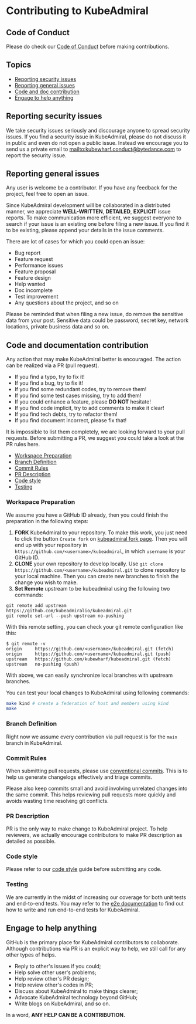 # Contributing to KubeAdmiral

## Code of Conduct

Please do check our [Code of Conduct](CODE_OF_CONDUCT.md) before making contributions.

## Topics

* [Reporting security issues](#reporting-security-issues)
* [Reporting general issues](#reporting-general-issues)
* [Code and doc contribution](#code-and-documentation-contribution)
* [Engage to help anything](#engage-to-help-anything)

## Reporting security issues

We take security issues seriously and discourage anyone to spread security issues.
If you find a security issue in KubeAdmiral, please do not discuss it in public and even do not open a public issue.
Instead we encourage you to send us a private email to <mailto:kubewharf.conduct@bytedance.com> to report the security issue.

## Reporting general issues

Any user is welcome be a contributor. If you have any feedback for the project, feel free to open an issue. 

Since KubeAdmiral development will be collaborated in a distributed manner, we appreciate **WELL-WRITTEN**, **DETAILED**, **EXPLICIT** issue reports.
To make communication more efficient, we suggest everyone to search if your issue is an existing one before filing a new issue.
If you find it to be existing, please append your details in the issue comments.

There are lot of cases for which you could open an issue:

* Bug report
* Feature request
* Performance issues
* Feature proposal
* Feature design
* Help wanted
* Doc incomplete
* Test improvement
* Any questions about the project, and so on

Please be reminded that when filing a new issue, do remove the sensitive data from your post.
Sensitive data could be password, secret key, network locations, private business data and so on.

## Code and documentation contribution

Any action that may make KubeAdmiral better is encouraged. The action can be realized via a PR (pull request).

* If you find a typo, try to fix it!
* If you find a bug, try to fix it!
* If you find some redundant codes, try to remove them!
* If you find some test cases missing, try to add them!
* If you could enhance a feature, please **DO NOT** hesitate!
* If you find code implicit, try to add comments to make it clear!
* If you find tech debts, try to refactor them!
* If you find document incorrect, please fix that!

It is impossible to list them completely, we are looking forward to your pull requests.
Before submitting a PR, we suggest you could take a look at the PR rules here.

* [Workspace Preparation](#workspace-preparation)
* [Branch Definition](#branch-definition)
* [Commit Rules](#commit-rules)
* [PR Description](#pr-description)
* [Code style](#code-style)
* [Testing](#testing)

### Workspace Preparation

We assume you have a GitHub ID already, then you could finish the preparation in the following steps:

1. **FORK** KubeAdmiral to your repository. To make this work, you just need to click the button `Create fork` on [kubeadmiral fork page](https://github.com/kubewharf/kubeadmiral/fork). Then you will end up with your repository in `https://github.com/<username>/kubeadmiral`, in which `username` is your GitHub ID.
1. **CLONE** your own repository to develop locally. Use `git clone https://github.com/<username>/kubeadmiral.git` to clone repository to your local machine. Then you can create new branches to finish the change you wish to make.
1. **Set Remote** upstream to be kubeadmiral using the following two commands:

```
git remote add upstream https://github.com/kubeadmiralio/kubeadmiral.git
git remote set-url --push upstream no-pushing
```

With this remote setting, you can check your git remote configuration like this:

```
$ git remote -v
origin     https://github.com/<username>/kubeadmiral.git (fetch)
origin     https://github.com/<username>/kubeadmiral.git (push)
upstream   https://github.com/kubewharf/kubeadmiral.git (fetch)
upstream   no-pushing (push)
```

With above, we can easily synchronize local branches with upstream branches.

You can test your local changes to KubeAdmiral using following commands:

```bash
make kind # create a federation of host and members using kind
make 
```

### Branch Definition

Right now we assume every contribution via pull request is for the `main` branch in KubeAdmiral.

### Commit Rules

When submitting pull requests, please use [conventional commits](https://www.conventionalcommits.org/en/v1.0.0/).
This is to help us generate changelogs effectively and triage commits.

Please also keep commits small and avoid involving unrelated changes into the same commit.
This helps reviewing pull requests more quickly and avoids wasting time resolving git conflicts.

### PR Description

PR is the only way to make change to KubeAdmiral project. To help reviewers, we actually encourage contributors to make PR description as detailed as possible.

### Code style

Please refer to our [code style](./docs/code-style.md) guide before submitting any code.

### Testing

We are currently in the midst of increasing our coverage for both unit tests and end-to-end tests. You may refer to the [e2e documentation](./docs/e2e-tests.md) to find out how to write and run end-to-end tests for KubeAdmiral.

## Engage to help anything

GitHub is the primary place for KubeAdmiral contributors to collaborate. Although contributions via PR is an explicit way to help, we still call for any other types of helps.

* Reply to other's issues if you could;
* Help solve other user's problems;
* Help review other's PR design;
* Help review other's codes in PR;
* Discuss about KubeAdmiral to make things clearer;
* Advocate KubeAdmiral technology beyond GitHub;
* Write blogs on KubeAdmiral, and so on.

In a word, **ANY HELP CAN BE A CONTRIBUTION.**

